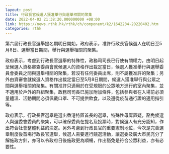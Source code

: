 ```yaml
---
layout: post
title: 行政長官候選人獲准舉行與選舉相關的聚集
date: 2022-04-02 21:38:20.000000000 +08:00
link: https://news.rthk.hk/rthk/ch/component/k2/1642234-20220402.htm
categories: rthk
---
```


第六屆行政長官選舉提名期明日開始，政府表示，准許行政長官候選人在明日至5月8日、選舉當日期間，舉行與選舉相關的聚集。

政府表示，考慮到行政長官選舉的特殊性，政務司司長已行使有關權力，由明日起至候選人資格審查委員會就候選人的資格作出裁定當日，候選人獲准舉行與選舉委員會委員之間與選舉相關的聚集，若沒有任何委員出席，則不屬獲准許的聚集；另外由資審會就候選人資格作出裁定當日至5月8日期間，候選人獲准舉行與公眾之間與選舉相關的聚集。有關准許只適用於在受規限的公眾地方進行的室內聚集，並不適用於戶外的群組聚集，政務司司長已施加附加條件，包括參與者在入場前必須量體溫、活動期間必須佩戴口罩、不可提供飲食，以及遵從疫苗通行證的適用指引等。

政府表示，行政長官選舉是選出香港特區首長的選舉，特殊性毋庸置疑，豁免候選人與選委會委員的聚集，可以確保委員在提名及投票時，對候選人有充分認知，作出符合社會整體利益的決定。另外考慮到行政長官的重要憲制地位，今次是完善選舉制度後首場行政長官選舉，候選人需要進行競選活動，讓選委及廣大市民充分了解施政方針，亦可以令政府日後施政更為順暢，作出豁免是符合公眾利益，亦有必要性。
